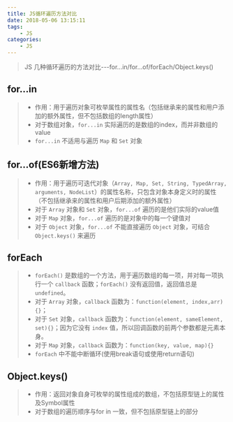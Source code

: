 ```yaml
---
title: JS循环遍历方法对比
date: 2018-05-06 13:15:11
tags:
    - JS
categories:
    - JS
---
```


<blockquote class="blockquote-center">JS 几种循环遍历的方法对比---for...in/for...of/forEach/Object.keys()</blockquote>

<!--more-->

## for...in
> * 作用：用于遍历对象可枚举属性的属性名（包括继承来的属性和用户添加的额外属性，但不包括数组的length属性）
> * 对于数组对象，`for...in` 实际遍历的是数组的index，而并非数组的value
> * `for...in` 不适用与遍历 `Map` 和 `Set` 对象

## for...of(ES6新增方法)
> * 作用：用于遍历可迭代对象（`Array, Map, Set, String, TypedArray, arguments, NodeList`）的属性名称，只包含对象本身定义时的属性（不包括继承来的属性和用户后期添加的额外属性）
> * 对于 `Array` 对象和 `Set` 对象，`for...of` 遍历的是他们实际的value值
> * 对于 `Map` 对象，`for...of` 遍历的是对象中的每一个键值对
> * 对于 `Object` 对象，`for...of` 不能直接遍历 `Object` 对象，可结合 `Object.keys()` 来遍历

## forEach
> * `forEach()` 是数组的一个方法，用于遍历数组的每一项，并对每一项执行一个 `callback` 函数；`forEach()` 没有返回值，返回值总是 `undefined`。
> * 对于 `Array` 对象，`callback` 函数为：`function(element, index,arr){}`；
> * 对于 `Set` 对象，`callback` 函数为：`function(element, sameElement, set){}`；因为它没有 `index` 值，所以回调函数的前两个参数都是元素本身。
> * 对于 `Map` 对象，`callback` 函数为：`function(key, value, map){}`
> * `forEach` 中不能中断循环(使用break语句或使用return语句)

## Object.keys()
> * 作用：返回对象自身可枚举的属性组成的数组，不包括原型链上的属性及Symbol属性
> * 对于数组的遍历顺序与for in 一致，但不包括原型链上的部分